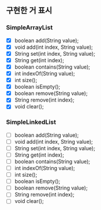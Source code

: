 ## 구현한 거 표시

### SimpleArrayList

- [x] boolean add(String value);
- [x] void add(int index, String value);
- [x] String set(int index, String value);
- [x] String get(int index);
- [x] boolean contains(String value);
- [x] int indexOf(String value);
- [x] int size();
- [x] boolean isEmpty();
- [x] boolean remove(String value);
- [x] String remove(int index);
- [x] void clear();

### SimpleLinkedList

- [ ] boolean add(String value);
- [ ] void add(int index, String value);
- [ ] String set(int index, String value);
- [ ] String get(int index);
- [ ] boolean contains(String value);
- [ ] int indexOf(String value);
- [ ] int size();
- [ ] boolean isEmpty();
- [ ] boolean remove(String value);
- [ ] String remove(int index);
- [ ] void clear();
